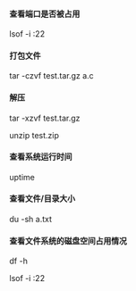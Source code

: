 
#### 查看端口是否被占用
lsof -i :22

#### 打包文件
tar -czvf test.tar.gz a.c

#### 解压

tar -xzvf test.tar.gz

unzip test.zip

#### 查看系统运行时间

uptime

#### 查看文件/目录大小

du -sh a.txt

#### 查看文件系统的磁盘空间占用情况

df -h



lsof -i :22


